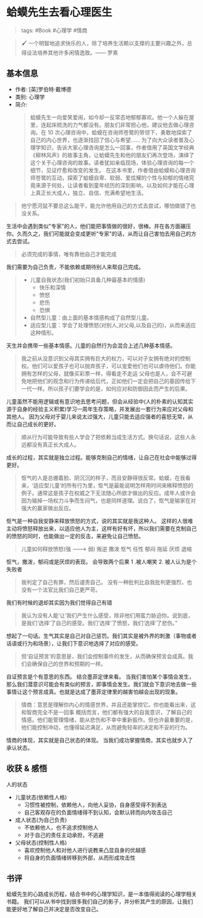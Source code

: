 # 蛤蟆先生去看心理医生
> tags: #Book #心理学 #情商

> 🖌 一个明智地追求快乐的人，除了培养生活赖以支撑的主要兴趣之外，总得设法培养其他许多闲情逸致。—— 罗素

## 基本信息

- 作者: [英]罗伯特·戴博德
- 类别: 心理学
- 简介:
  > 蛤蟆先生一向爱笑爱闹，如今却一反常态地郁郁寡欢。他一个人躲在屋里，连起床梳洗的力气都没有。朋友们非常担心他，建议他去做心理咨询。在 10 次心理咨询中，蛤蟆在咨询师苍鹭的带领下，勇敢地探索了自己的内心世界，也逐渐找回了信心与希望……
  > 为了向大众读者普及心理学知识，告诉大家心理咨询是怎么一回事，作者借用了英国文学经典《柳林风声》的故事主角，让蛤蟆先生和他的朋友们再次登场，演绎了这个关于心理咨询的故事。读者犹如亲临现场，体验心理咨询的每一个细节，见证疗愈和改变的发生。
  > 在这本书里，作者借由蛤蟆和心理咨询师苍鹭的互动，探索了蛤蟆自卑、软弱、爱炫耀的个性与抑郁的情绪究竟来源于何处，让读者看到童年经历的深刻影响，以及如何才能在心理上真正长大成人，独立、自信、充满希望地生活。

> 他宁愿河鼠不要总这么能干，能允许他用自己的方式去尝试，哪怕做错了也没关系。

生活中会遇到类似"专家"的人，他们能把事情做的很好，很棒。并在各方面碾压你。久而久之，我们可能就会变成更听"专家"的话，从而让自己害怕去用自己的方式去尝试。

> 必须完成的事情，唯有靠他自己才能完成

我们需要为自己负责，不能依赖或期待别人来帮自己完成。

> - 儿童自我状态(我们初始只具备几种最基本的情感)
>   - 快乐和深情
>   - 愤怒
>   - 悲伤
>   - 恐惧
> - 自然型儿童：由上面的基本情感构成了自然型儿童。
> - 适应型儿童：学会了处理愤怒(对别人,对父母,以及自己的)，从而来适应这种情形。

天生并会携带一些基本情感。儿童的自然行为会混合上述几种基本情感。

> 我之前从没意识到父母其实拥有巨大的权力，可以对子女拥有绝对的控制权。他们可以爱孩子也可以抛弃孩子，可以宠爱他们也可以虐待他们。你能拥有怎样的父母，就像买彩票一样，得看走不走运
> 父母也是人，会不可避免地把他们的观念和行为传递给后代，正如他们一定会把自己的基因传给下一代一样。所以孩子们要学会的是，如何应对和防御因此而产生的后果。

儿童虽然不能用逻辑或有意识地去思考问题，但会从经验中(人的朴素的认知其实源于自身的经验主义积累)学习一周年生存策略，并发展出一套行为来应对父母和其他人。
因为父母对于婴儿来说太过强大，儿童只能去适应强者的喜怒无常，从而让自己成长的更好。

> 顺从行为可能导致有些人学会了把依赖当成生活方式。换句话说，这些人永远都没有真正长大成人。

成长的过程，其实就是独立过程。能够克制自己的情绪，让自己在社会中能够过得更好。

> 怄气的人是总绷着脸、阴沉沉的样子，而且安静得很反常。蛤蟆，在我看来，‘适应型儿童’的所有行为里，怄气是最能说明怎样用时间来稀释愤怒的例子。通常这是孩子在权威之下无法随心所欲才做出的反应。成年人或许会因为输掉一场权力斗争而生闷气，也是同样道理。说白了，怄气是输家在对强大的赢家做出反应。

怄气是一种自我安静来释放愤怒的方式，说的其实就是我这种人。
这样的人很难主动将愤怒释放出来，以适应他人为主，这样有好有坏，所以我们需要在克制自己的愤怒的同时，也能做出一定的反击，来避免让自己愤怒。

> 儿童如何释放愤怒(强 ---> 弱)
> 叛逆 撒泼 怄气 任性 郁闷 拖延 厌烦 退缩

怄气，撒泼，郁闷或是厌烦的表现。 会导致两个后果
1 .被人嘲笑 2. 被人认为是个失败者

> 我判定了自己有罪，然后谴责自己。
> 没有一种批判比自我批判更强烈，也没有一个法官比我们自己更严苛。

我们有时候的退却其实因为我们觉得自己有错

> 我认为没有人能‘让’我们产生什么感受，除非他们用蛮力胁迫你。说到底，是我们‘选择’了自己的感受。我们‘选择’了愤怒，我们‘选择’了悲伤。”

想起了一句话。生气其实是自己对自己惩罚。我们其实是被外界的刺激（事物或者话语或行为和场景），让我们下意识地选择了对应的感受。

> 但‘自证预言’的意思是，我们会控制事件的发生，从而确保预言会成真。我们会确保自己的世界和预期的一样。

自证预言是个有意思的东西。
结合墨菲定律来看。
当我们害怕某个事情会发生，那么我们潜意识可能会有类似的预言，即事情会发生。我们就会下意识地去做一些事情让这个预言成真。也就是达成了墨菲定律里的越害怕越会出现的现象。

> 情商：意思是理解你内心的情感世界，并且还能掌控它。你也能看出来，这和智商完全不是一回事
> 概括而言，他们都有强大的自我意识，了解自己的情感。他们能管理情绪，能从悲伤和不幸中重新振作。但也许最重要的是，他们能控制冲动，也懂得延迟满足，从而避免轻率的决定和不妥的行为。

情商的体现，其实就是自己状态的体现。 当我们成功掌握情商，其实也就步入了承认状态。

## 收获 & 感悟

人的状态

- 儿童状态(依赖性人格)
  - 习惯性被控制，依赖他人，向他人妥协，自身感受得不到表达
  - 自己客观存在的负面情绪得不到认知，会默认转而向内攻击自己
- 成人状态(为自己负责)
  - 不依赖他人，也不追求控制他人
  - 对于自己的责任主动承担，不逃避
- 父母状态(控制性人格)
  - 喜欢控制他人和对他人进行说教来凸显自身的优越感
  - 将自身的负面情绪转移到外部，从而形成攻击性

## 书评

蛤蟆先生的心路成长历程，结合书中的心理学知识，是一本值得阅读的心理学相关书籍。
我们可以从书中找到很多我们自己的影子，并分析其产生的原因，让我们能更好地了解自己并决定是否改变自己。
